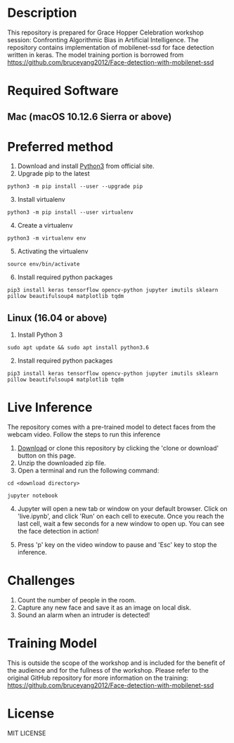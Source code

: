# Description
This repository is prepared for Grace Hopper Celebration workshop session: Confronting Algorithmic Bias in Artificial Intelligence. The repository contains implementation of mobilenet-ssd for face detection written in keras. The model training portion is borrowed from https://github.com/bruceyang2012/Face-detection-with-mobilenet-ssd

# Required Software
## Mac (macOS 10.12.6 Sierra or above)
# Preferred method
1. Download and install [Python3](https://www.python.org/ftp/python/3.6.5/python-3.6.5-macosx10.9.pkg) from official site.
2. Upgrade pip to the latest

`python3 -m pip install --user --upgrade pip`

3. Install virtualenv

`python3 -m pip install --user virtualenv`

4. Create a virtualenv

`python3 -m virtualenv env`

5. Activating the virtualenv

`source env/bin/activate`

6. Install required python packages

`pip3 install keras tensorflow opencv-python jupyter imutils sklearn pillow beautifulsoup4 matplotlib tqdm`

## Linux (16.04 or above)
1. Install Python 3

`sudo apt update && sudo apt install python3.6`

2. Install required python packages

`pip3 install keras tensorflow opencv-python jupyter imutils sklearn pillow beautifulsoup4 matplotlib tqdm`

# Live Inference
The repository comes with a pre-trained model to detect faces from the webcam video. Follow the steps to run this inference 

1. [Download](https://github.com/vinay-h/ghc-face-detection/archive/master.zip) or clone this repository by clicking the 'clone or download' button on this page. 
2. Unzip the downloaded zip file.
3. Open a terminal and run the following command:

`cd <download directory>`

`jupyter notebook`

4. Jupyter will open a new tab or window on your default browser. Click on 'live.ipynb', and click 'Run' on each cell to execute. Once you reach the last cell, wait a few seconds for a new window to open up. You can see the face detection in action!

5. Press 'p' key on the video window to pause and 'Esc' key to stop the inference.

# Challenges
1. Count the number of people in the room.
2. Capture any new face and save it as an image on local disk.
3. Sound an alarm when an intruder is detected!

<!--
Miniconda3
1. [Miniconda3]()

`wget https://repo.continuum.io/miniconda/Miniconda3-latest-MacOSX-x86_64.sh -O ~/miniconda.sh`
`bash ~/miniconda.sh -b -p $HOME/miniconda`
`source $HOME/miniconda/bin/activate`

2.  Install required python packages
`conda install -y python=3.6.5 tensorflow keras jupyter scikit-learn 


1. [Brew](https://brew.sh) - package manager for Mac

`/usr/bin/ruby -e "$(curl -fsSL https://raw.githubusercontent.com/Homebrew/install/master/install)"`

2. [Python3.6.5](https://www.python.org/download/releases/3.0)

`brew install https://raw.githubusercontent.com/Homebrew/homebrew-core/f2a764ef944b1080be64bd88dca9a1d80130c558/Formula/python.rb`

3. Python packages
* [Keras](https://keras.io) - high-level deep learning library for Python.
* [Tensorflow](https://www.tensorflow.org) - Machine learning framework which serves as backend for Keras.
* [OpenCV](https://opencv.org) - Computer vision library.
* [Jupyter](http://jupyter.org) - Interactive editor to run python code
* [ImUtils](https://github.com/jrosebr1/imutils) - Convenience functions for basic image processing
* sklearn
* matplotlib
* tqdm
* pillow
* beautifulsoup4

`pip3 install keras tensorflow opencv-python jupyter imutils sklearn pillow beautifulsoup4 matplotlib tqdm`

# Troubleshooting steps
1. If Python 3 is installed previously without using brew, then use following command to install python packages

`/usr/local/bin/pip3 install keras tensorflow opencv-python jupyter imutils sklearn pillow beautifulsoup4 matplotlib tqdm`

2. If previous python packages were installed with root permission, and if that is preventing installing above packages, please run the following command

`sudo pip3 install keras tensorflow opencv-python jupyter imutils sklearn pillow beautifulsoup4 matplotlib tqdm`

3. If you see the following error, make sure the OS version is 10.12.6 or above. To check the version, click Apple log in the top left corner and select 'About This Mac'

`ImportError: dlopen(/usr/local/lib/python3.6/site-packages/tensorflow/python/_pywrap_tensorflow_internal.so, 6): Symbol not found: _SecKeyCopyExternalRepresentation
  Referenced from: /usr/local/lib/python3.6/site-packages/tensorflow/python/_pywrap_tensorflow_internal.so (which was built for Mac OS X 10.12)`

# Live Inference
The repository comes with a pre-trained model to detect faces from the webcam video. Follow the steps to run this inference 

1. [Download](https://github.com/vinay-h/ghc-face-detection/archive/master.zip) or clone this repository by clicking the 'clone or download' button on this page. 
2. Unzip the downloaded zip file.
2. Open a terminal and run the following command:

`cd <download directory>`

`jupyter notebook`

3. Jupyter will open a new tab or window on your default browser. Click on 'live.ipynb', and click 'Run' on each cell to execute. Once you reach the last cell, wait a few seconds for a new window to open up. You can see the face detection in action!

4. Press 'p' key on the video window to pause and 'Esc' key to stop the inference.

-->

# Training Model
This is outside the scope of the workshop and is included for the benefit of the audience and for the fullness of the workshop. Please refer to the original GitHub repository for more information on the training: https://github.com/bruceyang2012/Face-detection-with-mobilenet-ssd

# License
MIT LICENSE
